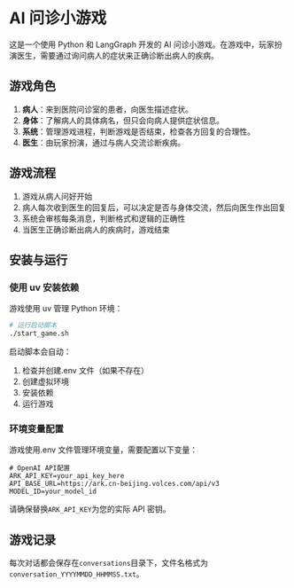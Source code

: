 # AI 问诊小游戏

这是一个使用 Python 和 LangGraph 开发的 AI 问诊小游戏。在游戏中，玩家扮演医生，需要通过询问病人的症状来正确诊断出病人的疾病。

## 游戏角色

1. **病人**：来到医院问诊室的患者，向医生描述症状。
2. **身体**：了解病人的具体病名，但只会向病人提供症状信息。
3. **系统**：管理游戏进程，判断游戏是否结束，检查各方回复的合理性。
4. **医生**：由玩家扮演，通过与病人交流诊断疾病。

## 游戏流程

1. 游戏从病人问好开始
2. 病人每次收到医生的回复后，可以决定是否与身体交流，然后向医生作出回复
3. 系统会审核每条消息，判断格式和逻辑的正确性
4. 当医生正确诊断出病人的疾病时，游戏结束

## 安装与运行

### 使用 uv 安装依赖

游戏使用 uv 管理 Python 环境：

```bash
# 运行启动脚本
./start_game.sh
```

启动脚本会自动：

1. 检查并创建.env 文件（如果不存在）
2. 创建虚拟环境
3. 安装依赖
4. 运行游戏

### 环境变量配置

游戏使用.env 文件管理环境变量，需要配置以下变量：

```
# OpenAI API配置
ARK_API_KEY=your_api_key_here
API_BASE_URL=https://ark.cn-beijing.volces.com/api/v3
MODEL_ID=your_model_id
```

请确保替换`ARK_API_KEY`为您的实际 API 密钥。

## 游戏记录

每次对话都会保存在`conversations`目录下，文件名格式为`conversation_YYYYMMDD_HHMMSS.txt`。
